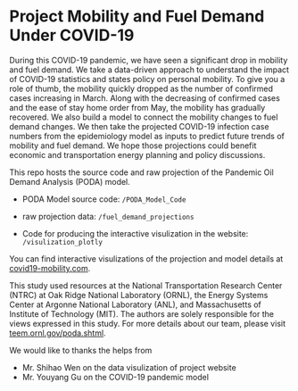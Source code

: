 # Project Mobility and Fuel Demand Under COVID-19

During this COVID-19 pandemic, we have seen a significant drop in mobility and fuel demand. We take a data-driven approach to understand the impact of COVID-19 statistics and states policy on personal mobility. To give you a role of thumb, the mobility quickly dropped as the number of confirmed cases increasing in March. Along with the decreasing of confirmed cases and the ease of stay home order from May, the mobility has gradually recovered. We also build a model to connect the mobility changes to fuel demand changes. We then take the projected COVID-19 infection case numbers from the epidemiology model as inputs to predict future trends of mobility and fuel demand. We hope those projections could benefit economic and transportation energy planning and policy discussions.

This repo hosts the source code and raw projection of the Pandemic Oil Demand Analysis (PODA) model.

* PODA Model source code: `/PODA_Model_Code`

* raw projection data: `/fuel_demand_projections`

* Code for producing the interactive visulization in the website: `/visulization_plotly`

You can find interactive visulizations of the projection and model details at [covid19-mobility.com](https://covid19-mobility.com/).

This study used resources at the National Transportation Research Center (NTRC) at Oak Ridge National Laboratory (ORNL), the Energy Systems Center at Argonne National Laboratory (ANL), and Massachusetts of Institute of Technology (MIT). The authors are solely responsible for the views expressed in this study. For more details about our team, please visit [teem.ornl.gov/poda.shtml](https://teem.ornl.gov/poda.shtml).

We would like to thanks the helps from

* Mr. Shihao Wen on the data visulization of project website
* Mr. Youyang Gu on the COVID-19 pandemic model
